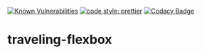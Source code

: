 [![Known Vulnerabilities](https://snyk.io/test/github/batouche-dev/advanced-css/badge.svg?targetFile=package.json)](https://snyk.io/test/github/batouche-dev/advanced-css?targetFile=package.json)
[![code style: prettier](https://img.shields.io/badge/code_style-prettier-ff69b4.svg?style=flat-square)](https://github.com/prettier/prettier)
[![Codacy Badge](https://api.codacy.com/project/badge/Grade/cd0afdf002d14104832197a979d9ab4e)](https://www.codacy.com/manual/batouche-dev/traveling-flexbox?utm_source=github.com&amp;utm_medium=referral&amp;utm_content=batouche-dev/traveling-flexbox&amp;utm_campaign=Badge_Grade)


# traveling-flexbox
